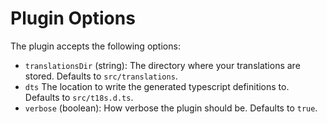 # Plugin Options

The plugin accepts the following options:

- `translationsDir` (string): The directory where your translations are stored. Defaults to `src/translations`.
- `dts` The location to write the generated typescript definitions to. Defaults to `src/t18s.d.ts`.
- `verbose` (boolean): How verbose the plugin should be. Defaults to `true`.
